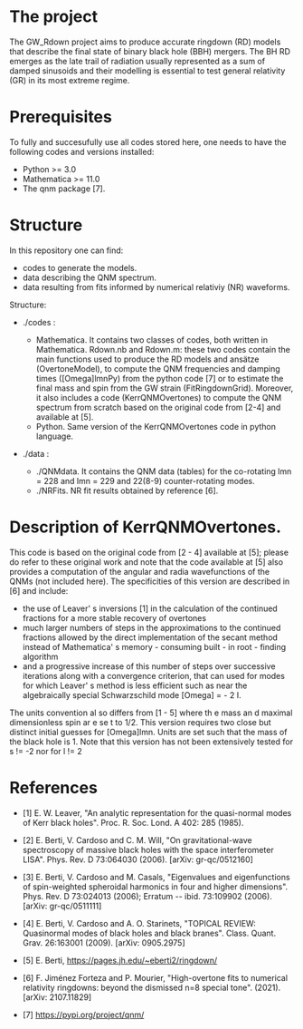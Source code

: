 # The project
 
The GW_Rdown project aims to produce accurate ringdown (RD) models that describe the final state of binary black hole (BBH) mergers. 
The BH RD emerges as the late trail of radiation usually represented as a sum of damped sinusoids and their modelling is essential to test general relativity (GR) in its most extreme regime.  

# Prerequisites

To fully and succesufully use all codes stored here, one needs to have the following codes and versions installed:
* Python >= 3.0
* Mathematica >= 11.0
* The qnm package [7].

# Structure

In this repository one can find: 
* codes to generate the models.
* data describing the QNM spectrum.
* data resulting from fits informed by numerical relativiy (NR) waveforms. 

Structure:
* ./codes :  
  * Mathematica. It contains two classes of codes, both written in Mathematica. Rdown.nb and Rdown.m: these two codes contain the main functions                                      used to produce the RD models and ansätze (OvertoneModel), to compute the QNM frequencies and damping times (\[Omega]lmnPy) from                                    the python code [7] or to estimate the final mass and spin from the GW strain (FitRingdownGrid). 
                                   Moreover, it also includes a code (KerrQNMOvertones) to compute the QNM spectrum from scratch based on the original code from 
                                   [2-4] and available at [5]. 
  * Python. Same version of the KerrQNMOvertones code in python language.
                                   
* ./data :    
  * ./QNMdata. It contains the QNM data (tables) for the co-rotating lmn = 228 and lmn = 229 and 22(8-9) counter-rotating modes.
  * ./NRFits. NR fit results obtained by reference [6].                                  

# Description of KerrQNMOvertones.

This code is based on the original code from [2 - 4] available at [5]; please do refer to these original work and note that the code available at [5] also provides a computation of the angular and radia wavefunctions of the QNMs (not included here).
The specificities of this version are described in [6] and include:
* the use of Leaver' s inversions [1] in the calculation of the continued fractions for a more stable recovery of overtones
* much larger numbers of steps in the approximations to the continued fractions allowed by the direct implementation of the secant method instead of Mathematica' s
       memory - consuming built - in root - finding algorithm
* and a progressive increase of this number of  steps over successive iterations along with a convergence criterion, that can used for modes for which Leaver' s method is less efficient such as near the algebraically special Schwarzschild mode \[Omega] = - 2 I.
   
The units convention al so differs from [1 - 5] where th e mass an d maximal dimensionless spin ar e se t to 1/2. This version requires two close but distinct initial guesses for \[Omega]lmn. Units are set such that the mass of the black hole is 1.
Note that this version has not been extensively tested for s != -2 nor for l != 2
                                   
# References
* [1] E. W. Leaver, "An analytic representation for the quasi-normal modes of Kerr black holes".  Proc. R. Soc. Lond. A 402: 285 (1985).

* [2] E. Berti, V. Cardoso and C. M. Will, "On gravitational-wave spectroscopy of massive black holes with the space interferometer LISA".  Phys. Rev. D 73:064030 (2006).  [arXiv: gr-qc/0512160]

* [3] E. Berti, V. Cardoso and M. Casals, "Eigenvalues and eigenfunctions of spin-weighted spheroidal harmonics in four and higher dimensions".  Phys. Rev. D 73:024013 (2006);  Erratum -- ibid. 73:109902 (2006).
	[arXiv: gr-qc/0511111]

* [4] E. Berti, V. Cardoso and A. O. Starinets, "TOPICAL REVIEW: Quasinormal modes of black holes and black branes".  Class. Quant. Grav. 26:163001 (2009).  [arXiv: 0905.2975]

* [5] E. Berti, https://pages.jh.edu/~eberti2/ringdown/

* [6] F. Jiménez Forteza and P. Mourier, "High-overtone fits to numerical relativity ringdowns: beyond the dismissed n=8 special tone".  (2021).  [arXiv: 2107.11829]

* [7] https://pypi.org/project/qnm/ 

             
